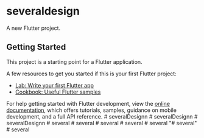 # severaldesign

A new Flutter project.

## Getting Started

This project is a starting point for a Flutter application.

A few resources to get you started if this is your first Flutter project:

- [Lab: Write your first Flutter app](https://docs.flutter.dev/get-started/codelab)
- [Cookbook: Useful Flutter samples](https://docs.flutter.dev/cookbook)

For help getting started with Flutter development, view the
[online documentation](https://docs.flutter.dev/), which offers tutorials,
samples, guidance on mobile development, and a full API reference.
#   s e v e r a l D e s i g n n  
 #   s e v e r a l D e s i g n n  
 #   s e v e r a l D e s i g n n  
 #   s e v e r a l  
 #   s e v e r a l  
 #   s e v e r a l  
 #   s e v e r a l  
 #   s e v e r a l  
 "# several" 
#   s e v e r a l  
 